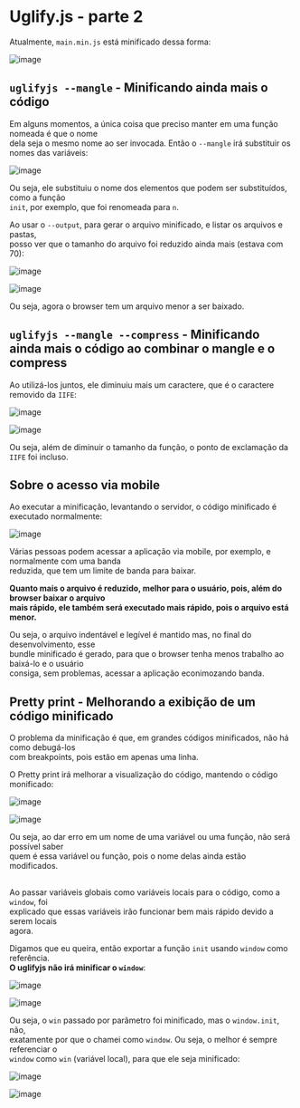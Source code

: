 # Uglify.js - parte 2 

Atualmente, `main.min.js` está minificado dessa forma:  

![image](https://user-images.githubusercontent.com/29297788/33606368-6386bb70-d9a4-11e7-932f-64fb178f454c.png)

## `uglifyjs --mangle` - Minificando ainda mais o código  
Em alguns momentos, a única coisa que preciso manter em uma função nomeada é que o nome  
dela seja o mesmo nome ao ser invocada. Então o `--mangle` irá substituir os nomes das variáveis:  

![image](https://user-images.githubusercontent.com/29297788/33606539-f254bfbe-d9a4-11e7-92cf-a07d816d7fd6.png)

Ou seja, ele substituiu o nome dos elementos que podem ser substituídos, como a função  
`init`, por exemplo, que foi renomeada para `n`.  

Ao usar o `--output`, para gerar o arquivo minificado, e listar os arquivos e pastas,  
posso ver que o tamanho do arquivo foi reduzido ainda mais (estava com 70):  

![image](https://user-images.githubusercontent.com/29297788/33606693-7a7459f4-d9a5-11e7-830b-0f5eb875cab0.png)

![image](https://user-images.githubusercontent.com/29297788/33606715-89bae89c-d9a5-11e7-98a3-2830e08d2a19.png)

Ou seja, agora o browser tem um arquivo menor a ser baixado.  

## `uglifyjs --mangle --compress` - Minificando ainda mais o código ao combinar o mangle e o compress  
Ao utilizá-los juntos, ele diminuiu mais um caractere, que é o caractere removido da `IIFE`:  

![image](https://user-images.githubusercontent.com/29297788/33606829-0de67730-d9a6-11e7-9abe-f8cfefbf4662.png)

![image](https://user-images.githubusercontent.com/29297788/33606878-369e18c2-d9a6-11e7-9004-3fbb31e36b30.png)

Ou seja, além de diminuir o tamanho da função, o ponto de exclamação da `IIFE` foi incluso.  

## Sobre o acesso via mobile  
Ao executar a minificação, levantando o servidor, o código minificado é executado normalmente:  

![image](https://user-images.githubusercontent.com/29297788/33606982-87b501bc-d9a6-11e7-8baa-598fd65aebc1.png)

Várias pessoas podem acessar a aplicação via mobile, por exemplo, e normalmente com uma banda  
reduzida, que tem um limite de banda para baixar.  

**Quanto mais o arquivo é reduzido, melhor para o usuário, pois, além do browser baixar o arquivo  
mais rápido, ele também será executado mais rápido, pois o arquivo está menor.**  

Ou seja, o arquivo indentável e legível é mantido mas, no final do desenvolvimento, esse  
bundle minificado é gerado, para que o browser tenha menos trabalho ao baixá-lo e o usuário  
consiga, sem problemas, acessar a aplicação econimozando banda.  

## Pretty print - Melhorando a exibição de um código minificado  
O problema da minificação é que, em grandes códigos minificados, não há como debugá-los  
com breakpoints, pois estão em apenas uma linha.  

O Pretty print irá melhorar a visualização do código, mantendo o código monificado:  

![image](https://user-images.githubusercontent.com/29297788/33607270-b0a43dd0-d9a7-11e7-946b-7c3e601b571f.png)

![image](https://user-images.githubusercontent.com/29297788/33607315-dd5e7886-d9a7-11e7-898f-adfc0955a9c0.png)

Ou seja, ao dar erro em um nome de uma variável ou uma função, não será possível saber  
quem é essa variável ou função, pois o nome delas ainda estão modificados.  

## 
Ao passar variáveis globais como variáveis locais para o código, como a `window`, foi  
explicado que essas variáveis irão funcionar bem mais rápido devido a serem locais  
agora.  

Digamos que eu queira, então exportar a função `init` usando `window` como referência.  
**O uglifyjs não irá minificar o `window`**:  

![image](https://user-images.githubusercontent.com/29297788/33607501-78b43280-d9a8-11e7-9ffa-50df8d4e58e3.png)

![image](https://user-images.githubusercontent.com/29297788/33607544-a72fa234-d9a8-11e7-9c4d-6f83e685a41c.png)

Ou seja, o `win` passado por parâmetro foi minificado, mas o `window.init`, não,  
exatamente por que o chamei como `window`. Ou seja, o melhor é sempre referenciar o  
`window` como `win` (variável local), para que ele seja minificado:  

![image](https://user-images.githubusercontent.com/29297788/33607633-f07403cc-d9a8-11e7-8731-026891341cb2.png)

![image](https://user-images.githubusercontent.com/29297788/33607730-29998276-d9a9-11e7-83d1-d97dd0b83492.png)

